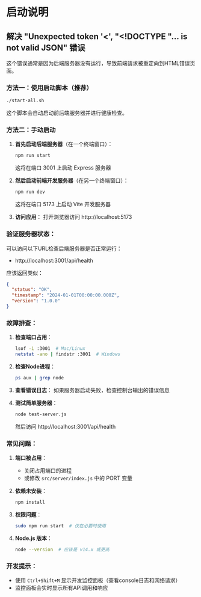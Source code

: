 # 启动说明

## 解决 "Unexpected token '<', "<!DOCTYPE "... is not valid JSON" 错误

这个错误通常是因为后端服务器没有运行，导致前端请求被重定向到HTML错误页面。

### 方法一：使用启动脚本（推荐）

```bash
./start-all.sh
```

这个脚本会自动启动前后端服务器并进行健康检查。

### 方法二：手动启动

1. **首先启动后端服务器**（在一个终端窗口）：
   ```bash
   npm run start
   ```
   这将在端口 3001 上启动 Express 服务器

2. **然后启动前端开发服务器**（在另一个终端窗口）：
   ```bash
   npm run dev
   ```
   这将在端口 5173 上启动 Vite 开发服务器

3. **访问应用**：
   打开浏览器访问 http://localhost:5173

### 验证服务器状态：

可以访问以下URL检查后端服务器是否正常运行：
- http://localhost:3001/api/health

应该返回类似：
```json
{
  "status": "OK",
  "timestamp": "2024-01-01T00:00:00.000Z",
  "version": "1.0.0"
}
```

### 故障排查：

1. **检查端口占用**：
   ```bash
   lsof -i :3001  # Mac/Linux
   netstat -ano | findstr :3001  # Windows
   ```

2. **检查Node进程**：
   ```bash
   ps aux | grep node
   ```

3. **查看错误日志**：
   如果服务器启动失败，检查控制台输出的错误信息

4. **测试简单服务器**：
   ```bash
   node test-server.js
   ```
   然后访问 http://localhost:3001/api/health

### 常见问题：

1. **端口被占用**：
   - 关闭占用端口的进程
   - 或修改 `src/server/index.js` 中的 PORT 变量

2. **依赖未安装**：
   ```bash
   npm install
   ```

3. **权限问题**：
   ```bash
   sudo npm run start  # 仅在必要时使用
   ```

4. **Node.js 版本**：
   ```bash
   node --version  # 应该是 v14.x 或更高
   ```

### 开发提示：

- 使用 `Ctrl+Shift+M` 显示开发监控面板（查看console日志和网络请求）
- 监控面板会实时显示所有API调用和响应